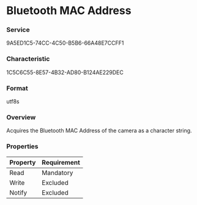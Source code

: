 # Bluetooth MAC Address

### Service

9A5ED1C5-74CC-4C50-B5B6-66A48E7CCFF1

### Characteristic

1C5C6C55-8E57-4B32-AD80-B124AE229DEC

### Format

utf8s

### Overview

Acquires the Bluetooth MAC Address of the camera as a character string.

### Properties

| Property | Requirement |
|:--|:--|
| Read | Mandatory |
| Write | Excluded |
| Notify | Excluded |
